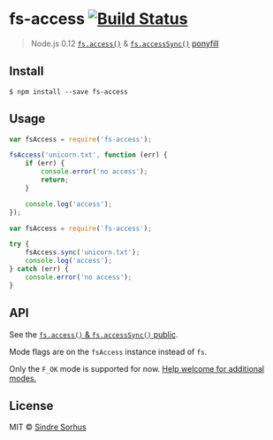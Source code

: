 # fs-access [![Build Status](https://travis-ci.org/sindresorhus/fs-access.svg?branch=master)](https://travis-ci.org/sindresorhus/fs-access)

> Node.js 0.12 [`fs.access()`](https://nodejs.org/api/fs.html#fs_fs_access_path_mode_callback) & [`fs.accessSync()`](https://nodejs.org/api/fs.html#fs_fs_accesssync_path_mode) [ponyfill](https://ponyfill.com)


## Install

```
$ npm install --save fs-access
```


## Usage

```js
var fsAccess = require('fs-access');

fsAccess('unicorn.txt', function (err) {
	if (err) {
		console.error('no access');
		return;
	}

	console.log('access');
});
```

```js
var fsAccess = require('fs-access');

try {
	fsAccess.sync('unicorn.txt');
	console.log('access');
} catch (err) {
	console.error('no access');
}
```


## API

See the [`fs.access()` & `fs.accessSync()` public](https://nodejs.org/api/fs.html#fs_fs_access_path_mode_callback).

Mode flags are on the `fsAccess` instance instead of `fs`.

Only the `F_OK` mode is supported for now. [Help welcome for additional modes.](https://github.com/sindresorhus/fs-access/issues/1)


## License

MIT © [Sindre Sorhus](http://sindresorhus.com)
